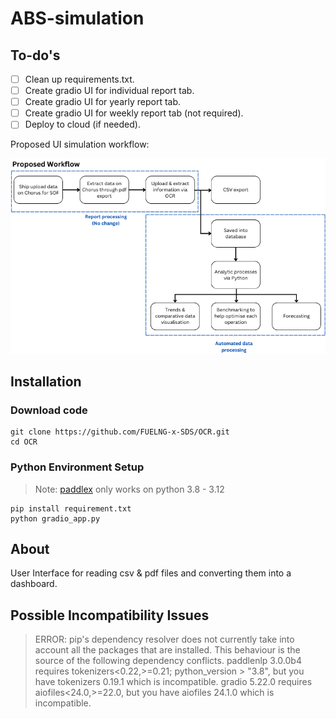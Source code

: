 # ABS-simulation

## To-do's

- [ ] Clean up requirements.txt.
- [ ] Create gradio UI for individual report tab.
- [ ] Create gradio UI for yearly report tab.
- [ ] Create gradio UI for weekly report tab (not required).
- [ ] Deploy to cloud (if needed).

Proposed UI simulation workflow:

<div style="text-align: center;">
    <img src="readme_assets/proposed_workflow.png">
</div>

## Installation

### Download code

```shell
git clone https://github.com/FUELNG-x-SDS/OCR.git
cd OCR
```

### Python Environment Setup

> Note: [paddlex](https://github.com/PaddlePaddle/PaddleX) only works on python 3.8 - 3.12

```shell
pip install requirement.txt
python gradio_app.py
```

## About

User Interface for reading csv & pdf files and converting them into a dashboard.

## Possible Incompatibility Issues

> ERROR: pip's dependency resolver does not currently take into account all the packages that are installed. This behaviour is the source of the following dependency conflicts.
> paddlenlp 3.0.0b4 requires tokenizers<0.22,>=0.21; python_version > "3.8", but you have tokenizers 0.19.1 which is incompatible.
> gradio 5.22.0 requires aiofiles<24.0,>=22.0, but you have aiofiles 24.1.0 which is incompatible.
